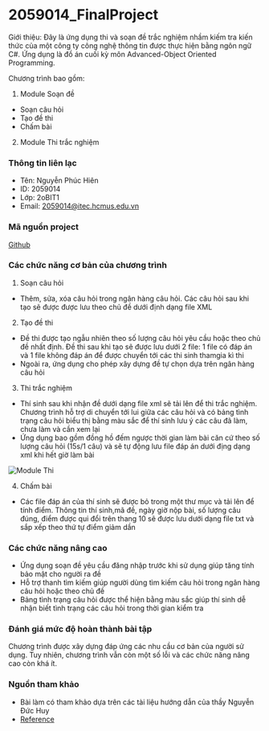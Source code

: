 # 2059014_FinalProject 
Giới thiệu: Đây là ứng dụng thi và soạn đề trắc nghiệm nhầm kiếm tra kiến thức của một công ty công nghệ thông tin được thực hiện bằng ngôn ngữ C#. Ứng dụng là đồ án cuối kỳ môn Advanced-Object Oriented Programming. 

Chương trình bao gồm:  
1. Module Soạn đề  
* Soạn câu hỏi  
* Tạo đề thi  
* Chấm bài  
2. Module Thi trắc nghiệm


### Thông tin liên lạc  
* Tên: Nguyễn Phúc Hiên  
* ID: 2059014
* Lớp: 2oBIT1
* Email: 2059014@itec.hcmus.edu.vn

### Mã nguồn project  
[Github](https://github.com/hiennguyn/2059014_FinalProject)  

### Các chức năng cơ bản của chương trình  
1. Soạn câu hỏi 
* Thêm, sửa, xóa câu hỏi trong ngân hàng câu hỏi. Các câu hỏi sau khi tạo sẽ được được lưu theo chủ đề dưới định dạng file XML  
2. Tạo đề thi
* Đề thi được tạo ngẫu nhiên theo số lượng câu hỏi yêu cầu hoặc theo chủ đề nhất định. Đề thi sau khi tạo sẽ được lưu dưới 2 file: 1 file có đáp án và 1 file không đáp án để được chuyển tới các thi sinh thamgia kì thi  
* Ngoài ra, ứng dụng cho phép xây dựng đề tự chọn dựa trên ngân hàng câu hỏi   
3. Thi trắc nghiệm
* Thí sinh sau khi nhận đề dưới dạng file xml sẽ tải lên để thi trắc nghiệm. Chương trình hỗ trợ di chuyển tới lui giữa các câu hỏi và có bảng tình trạng câu hỏi biểu thị bằng màu sắc để thí sinh lưu ý các câu đã làm, chưa làm và cần xem lại  
* Ứng dụng bao gồm đồng hồ đếm ngược thời gian làm bài căn cứ theo số lượng câu hỏi (15s/1 câu) và sẽ tự động lưu file đáp án dưới địng dạng xml khi hết giờ làm bài
  
![Module Thi](https://drive.google.com/uc?id=1-_7Xp7RPHlErQoiPK9ur9mpKhR5uFyY3)

4. Chấm bài  
* Các file đáp án của thí sinh sẽ được bỏ trong một thư mục và tải lên để tính điểm. Thông tin thí sinh,mã đề, ngày giờ nộp bài, số lượng câu đúng, điểm được qui đổi trên thang 10 sẽ được lưu dưới dạng file txt và sắp xếp theo thứ tự điểm giảm dần  

### Các chức năng nâng cao
* Ứng dụng soạn đề yêu cầu đăng nhập trước khi sử dụng giúp tăng tính bảo mật cho người ra đề
* Hỗ trợ thanh tìm kiếm giúp người dùng tìm kiếm câu hỏi trong ngân hàng câu hỏi hoặc theo chủ đề
* Bảng tình trạng câu hỏi được thể hiện bằng màu sắc giúp thí sinh dễ nhận biết tình trạng các câu hỏi trong thời gian kiểm tra  

### Đánh giá mức độ hoàn thành bài tập  
Chương trình được xây dựng đáp ứng các nhu cầu cơ bản của người sử dụng. Tuy nhiên, chương trình vẫn còn một số lỗi và các chức năng nâng cao còn khá ít.  

### Nguồn tham khảo
* Bài làm có tham khảo dựa trên các tài liệu hướng dẫn của thầy Nguyễn Đức Huy
* [Reference](https://docs.microsoft.com/vi-vn/dotnet/desktop/winforms/controls/enable-drag-and-drop-operations-with-wf-richtextbox-control?view=netframeworkdesktop-4.8)



